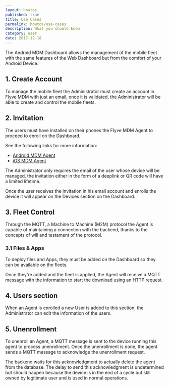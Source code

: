 ```yaml
---
layout: howtos
published: true
title: Use Cases
permalink: howtos/use-cases
description: What you should know
category: user
date: 2017-12-18
---
```


The Android MDM Dashboard allows the management of the mobile fleet with the same features of the Web Dashboard but from the comfort of your Android Device.

## 1. Create Account

To manage the mobile fleet the Administrator must create an account in Flyve MDM with just an email, once it is validated, the Administrator will be able to create and control the mobile fleets.

## 2. Invitation

The users must have installed on their phones the Flyve MDM Agent to proceed to enroll on the Dashboard.

See the following links for more information:

- [Android MDM Agent](http://flyve.org/android-mdm-agent/)
- [iOS MDM Agent](http://flyve.org/ios-mdm-agent/)

The Administrator only requires the email of the user whose device will be managed, the invitation either in the form of a deeplink or QR code will have a limited lifetime.

Once the user receives the invitation in his email account and enrolls the device it will appear on the Devices section on the Dashboard.

## 3. Fleet Control

Through the MQTT, a Machine to Machine (M2M) protocol the Agent is capable of maintaining a connection with the backend, thanks to the concepts of will and testament of the protocol.

### 3.1 Files & Apps

To deploy files and Apps, they must be added on the Dashboard so they can be available on the fleets.

Once they're added and the fleet is applied, the Agent will receive a MQTT message with the information to start the download using an HTTP request.

## 4. Users section

When an Agent is enrolled a new User is added to this section, the Administrator can edit the  information of the users.

## 5. Unenrollment

To unenroll an Agent, a MQTT message is sent to the device running this agent to process unenrollment. Once the unenrollment is done, the agent sends a MQTT message to acknowledge the unenrollment request.

The backend waits for this acknowledgment to actually delete the agent from the database. The delay to send this acknowledgment is undetermined but should happen because the device is in the end of a cycle but still owned by legitimate user and is used in normal operations.

